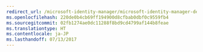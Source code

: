 ```yaml
---
redirect_url: /microsoft-identity-manager/microsoft-identity-manager-deploy
ms.openlocfilehash: 220de0b4cb69ff194900d8cfbab0dbf0c9559fb4
ms.sourcegitcommit: 02fb1274ae0dc11288f8bd9cd4799af144b8feae
ms.translationtype: HT
ms.contentlocale: ja-JP
ms.lasthandoff: 07/13/2017
---
```

